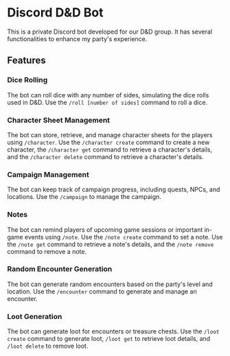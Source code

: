 # Discord D&D Bot

This is a private Discord bot developed for our D&D group. It has several functionalities to enhance my party's experience.

## Features

### Dice Rolling
The bot can roll dice with any number of sides, simulating the dice rolls used in D&D. Use the `/roll [number of sides]` command to roll a dice.

### Character Sheet Management
The bot can store, retrieve, and manage character sheets for the players using `/character`. Use the `/character create` command to create a new character, the `/character get` command to retrieve a character's details, and the `/character delete` command to retrieve a character's details.

### Campaign Management
The bot can keep track of campaign progress, including quests, NPCs, and locations. Use the `/campaign` to manage the campaign.

### Notes
The bot can remind players of upcoming game sessions or important in-game events using `/note`. Use the `/note create` command to set a note.
Use the `/note get` command to retrieve a note's details, and the `/note remove` command to remove a note.

### Random Encounter Generation
The bot can generate random encounters based on the party's level and location. Use the `/encounter` command to generate and manage an encounter.

### Loot Generation
The bot can generate loot for encounters or treasure chests. Use the `/loot create` command to generate loot, `/loot get` to retrieve loot details, and `/loot delete` to remove loot.